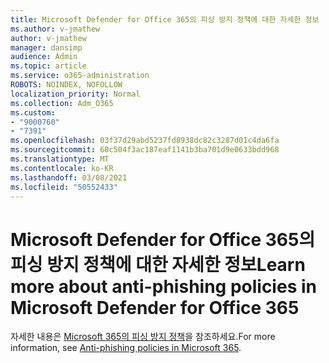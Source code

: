 ```yaml
---
title: Microsoft Defender for Office 365의 피싱 방지 정책에 대한 자세한 정보
ms.author: v-jmathew
author: v-jmathew
manager: dansimp
audience: Admin
ms.topic: article
ms.service: o365-administration
ROBOTS: NOINDEX, NOFOLLOW
localization_priority: Normal
ms.collection: Adm_O365
ms.custom:
- "9000760"
- "7391"
ms.openlocfilehash: 03f37d29abd5237fd8938dc82c3287d01c4da6fa
ms.sourcegitcommit: 60c504f3ac187eaf1141b3ba701d9e0633bdd968
ms.translationtype: MT
ms.contentlocale: ko-KR
ms.lasthandoff: 03/08/2021
ms.locfileid: "50552433"
---
```

# <a name="learn-more-about-anti-phishing-policies-in-microsoft-defender-for-office-365"></a><span data-ttu-id="16a6e-102">Microsoft Defender for Office 365의 피싱 방지 정책에 대한 자세한 정보</span><span class="sxs-lookup"><span data-stu-id="16a6e-102">Learn more about anti-phishing policies in Microsoft Defender for Office 365</span></span>

<span data-ttu-id="16a6e-103">자세한 내용은 [Microsoft 365의 피싱 방지 정책](https://go.microsoft.com/fwlink/?linkid=2092235)을 참조하세요.</span><span class="sxs-lookup"><span data-stu-id="16a6e-103">For more information, see [Anti-phishing policies in Microsoft 365](https://go.microsoft.com/fwlink/?linkid=2092235).</span></span>
